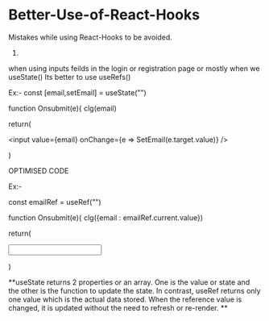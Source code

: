 # Better-Use-of-React-Hooks
Mistakes while using React-Hooks to be avoided.

1)
when using inputs feilds in the login or registration page or mostly when we useState()
Its better to use useRefs()

Ex:-
  const [email,setEmail] = useState("")
  
  function Onsubmit(e){
  clg(email)
  
  return(
    <form onSubmit={onSubmit}>
      <input
        value={email}
        onChange={e => SetEmail(e.target.value)}
      />
    </form>
  )
  
  OPTIMISED CODE
  
  Ex:-
  
   const emailRef = useRef("")
  
  function Onsubmit(e){
  clg({email : emailRef.current.value})
  
  return(
    <form onSubmit={onSubmit}>
      <input
        ref = {emailRef}
      />
    </form>
  )
  
**useState returns 2 properties or an array. One is the value or state and the other is the function to update the state. In contrast, useRef returns only one value which is the actual data stored. When the reference value is changed, it is updated without the need to refresh or re-render.
  **

